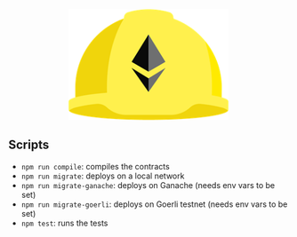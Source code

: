 <div align="center">
  <img src="public/hardhat_logo.png" height="200" />
</div>

## Scripts

- `npm run compile`: compiles the contracts
- `npm run migrate`: deploys on a local network
- `npm run migrate-ganache`: deploys on Ganache (needs env vars to be set)
- `npm run migrate-goerli`: deploys on Goerli testnet (needs env vars to be set)
- `npm test`: runs the tests
